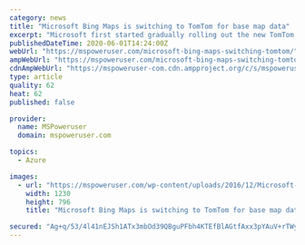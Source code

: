 ```yaml
---
category: news
title: "Microsoft Bing Maps is switching to TomTom for base map data"
excerpt: "Microsoft first started gradually rolling out the new TomTom base map data to Bing.com users and Microsoft first party products in March 2020. From today, Microsoft is transitioning the data for Bing Maps Platform."
publishedDateTime: 2020-06-01T14:24:00Z
webUrl: "https://mspoweruser.com/microsoft-bing-maps-switching-tomtom/"
ampWebUrl: "https://mspoweruser.com/microsoft-bing-maps-switching-tomtom/amp/"
cdnAmpWebUrl: "https://mspoweruser-com.cdn.ampproject.org/c/s/mspoweruser.com/microsoft-bing-maps-switching-tomtom/amp/"
type: article
quality: 62
heat: 62
published: false

provider:
  name: MSPoweruser
  domain: mspoweruser.com

topics:
  - Azure

images:
  - url: "https://mspoweruser.com/wp-content/uploads/2016/12/Microsoft-Tom-Tom.jpg"
    width: 1230
    height: 796
    title: "Microsoft Bing Maps is switching to TomTom for base map data"

secured: "Ag+q/53/4l41nEJSh1ATx3mbOd39QBguPFbh4KTEfBlAGtfAxx3pYAuV+rTWydNMzl4lFJMtmBttErd2slKnTs6CWWvW4ubeRV6IeCsC9TtWquNHykjFMxydF6kNycodeZDpGz3JGonpxrFxWRmnGQg0mbiCO1ep6PbcXAntfMsZ6EJ8gjT52SNC3RSL9eVtrwTu+4fGkIQ4nzdI/cj0lcmWCdzdZAMOnOT/G+Z4WRuQC56qMCP+congpPi3ikdUYhkHuQcdLYvKlrLdXs31dD2qDeeCiuXF773oFzVbfwKWBtGzc4r7ZSoASObFkt/zrzaElOaOOVM3VBha9pNlnI6o/kOlgGlhAuznISH2Mwhy8J0KsiAOlj2n7wGHFls/XTps4kkDcGPNGB3wanyJpAEVmd1/1hxVZp47FUf1Whdb3/cWL9MDf5xCqxfikXWL/EAblhM6mukWarfBSS3sVYZtc6aTGAPspRZ6aJQaHxo=;4Cy/H6MR9XHD/lDr5+Bwfw=="
---
```


